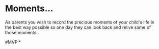 # Moments...
As parents you wish to record the precious moments of your child's life in the best way possible so one day they can look back and relive some of those moments. 


#MVP
* 
